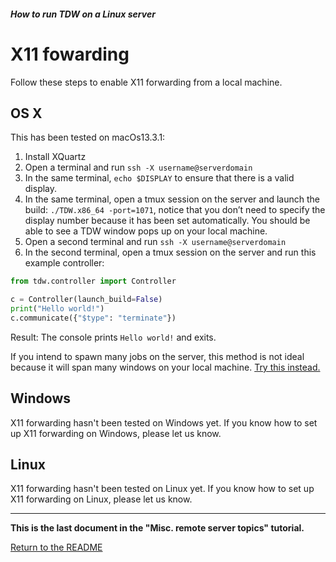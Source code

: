 ##### How to run TDW on a Linux server

# X11 fowarding

Follow these steps to enable X11 forwarding from a local machine. 

## OS X

This has been tested on macOs13.3.1:

1. Install XQuartz
2. Open a terminal and run `ssh -X username@serverdomain`
3. In the same terminal, `echo $DISPLAY` to ensure that there is a valid display.
4. In the same terminal, open a tmux session on the server and launch the build: `./TDW.x86_64 -port=1071`, notice that you don’t need to specify the display number because it has been set automatically. You should be able to see a TDW window pops up on your local machine.
5. Open a second terminal and run `ssh -X username@serverdomain`
6. In the second terminal, open a tmux session on the server and run this example controller: 

```python
from tdw.controller import Controller

c = Controller(launch_build=False) 
print("Hello world!")
c.communicate({"$type": "terminate"})
```

Result: The console prints `Hello world!` and exits.

If you intend to spawn many jobs on the server,  this method is not ideal because it will span many windows on your local machine. [Try this instead.](https://stackoverflow.com/a/8961649)

## Windows

X11 forwarding hasn't been tested on Windows yet. If you know how to set up X11 forwarding on Windows, please let us know.

## Linux

X11 forwarding hasn't been tested on Linux yet. If you know how to set up X11 forwarding on Linux, please let us know.


***

**This is the last document in the "Misc. remote server topics" tutorial.**

[Return to the README](../../../README.md)